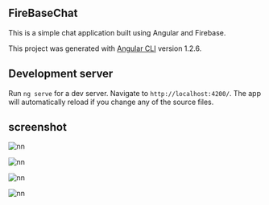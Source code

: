 ## FireBaseChat

This is a simple chat application built using Angular and Firebase.

This project was generated with [Angular CLI](https://github.com/angular/angular-cli) version 1.2.6.

## Development server

Run `ng serve` for a dev server. Navigate to `http://localhost:4200/`. The app will automatically reload if you change any of the source files.

## screenshot

![nn](https://user-images.githubusercontent.com/12325386/29513460-053a9d3e-8698-11e7-9dc2-5f479199a6b9.JPG)

![nn](https://user-images.githubusercontent.com/12325386/29513505-278f0122-8698-11e7-8f8f-66a79e3a06cf.JPG)

![nn](https://user-images.githubusercontent.com/12325386/29513577-5ed0d7b4-8698-11e7-92f2-dcc57257dba2.JPG)

![nn](https://user-images.githubusercontent.com/12325386/29513651-921f6432-8698-11e7-881c-cb9d2975d8c9.JPG)
